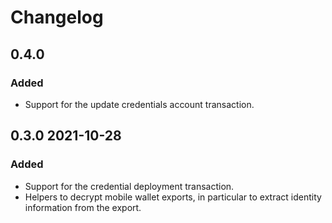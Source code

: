 # Changelog

## 0.4.0

### Added

- Support for the update credentials account transaction.

## 0.3.0 2021-10-28

### Added

- Support for the credential deployment transaction.
- Helpers to decrypt mobile wallet exports, in particular to extract identity information from the export.
